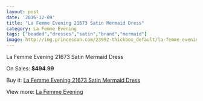 ```yaml
---
layout: post
date: '2016-12-09'
title: "La Femme Evening 21673 Satin Mermaid Dress"
category: La Femme Evening
tags: ["beaded","dresses","satin","brand","mermaid"]
image: http://img.princessan.com/23992-thickbox_default/la-femme-evening-21673-satin-mermaid-dress.jpg
---
```

La Femme Evening 21673 Satin Mermaid Dress

On Sales: **$494.99**
<a href="https://www.princessan.com/en/la-femme-evening/11070-la-femme-evening-21673-satin-mermaid-dress.html"><amp-img layout="responsive" width="600" height="600" src="//img.princessan.com/23992-thickbox_default/la-femme-evening-21673-satin-mermaid-dress.jpg" alt="La Femme Evening 21673 Satin Mermaid Dress 0" /></a>

Buy it: [La Femme Evening 21673 Satin Mermaid Dress](https://www.princessan.com/en/la-femme-evening/11070-la-femme-evening-21673-satin-mermaid-dress.html "La Femme Evening 21673 Satin Mermaid Dress")

View more: [La Femme Evening](https://www.princessan.com/en/29-la-femme-evening "La Femme Evening")